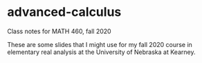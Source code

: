 # advanced-calculus
Class notes for MATH 460, fall 2020

These are some slides that I might use for my fall 2020 course in elementary real analysis at the University of Nebraska at Kearney.
